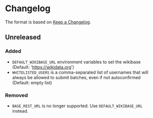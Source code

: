 # Changelog

The format is based on [Keep a Changelog](https://keepachangelog.com/en/1.0.0/).

## Unreleased

### Added
 - `DEFAULT_WIKIBASE_URL` environment variables to set the wikibase (Default: 'https://wikidata.org')
 - `WHITELISTED_USERS` is a comma-separated list of usernames that
   will always be allowed to submit batches, even if not autoconfirmed (Default: empty list)

### Removed
 - `BASE_REST_URL` is no longer supported. Use `DEFAULT_WIKIBASE_URL` instead.
